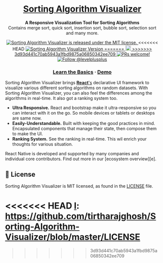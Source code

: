 <h1 align="center">
  <a href="https://tirtharajghosh.github.io/Sorting-Algorithm-Visualizer/">
    Sorting Algorithm Visualizer
  </a>
</h1>

<p align="center">
  <strong>A Responsive Visualization Tool for Sorting Algorithms</strong><br>
  Contains merge sort, quick sort, insertion sort, bubble sort, selection sort and many more.
</p>

<p align="center">
  <a href="https://github.com/tirtharajghosh/Sorting-Algorithm-Visualizer/blob/master/LICENSE">
    <img src="https://img.shields.io/badge/license-MIT-blue.svg" alt="Sorting Algorithm Visualizer is released under the MIT license." />
  </a>
<<<<<<< HEAD
  <a href="https://github.com/tirtharajghosh/Sorting-Algorithm-Visualizer/">
    <img src="https://img.shields.io/github/package-json/v/tirtharajghosh/Sorting-Algorithm-Visualizer" alt="Sorting Algorithm Visualizer Version" />
=======
  <a href="https://badge.fury.io/gh/tirtharajghosh%2FSorting-Algorithm-Visualizer">
    <img src="https://badge.fury.io/gh/tirtharajghosh%2FSorting-Algorithm-Visualizer.svg" alt="GitHub version" height="18">
>>>>>>> 3d93d441c70ab5943a1fbd9875a06850342ee709
  </a>
  <a href="https://github.com/tirtharajghosh/Sorting-Algorithm-Visualizer/">
    <img src="https://img.shields.io/badge/PRs-welcome-brightgreen.svg" alt="PRs welcome!" />
  </a>
  <a href="https://twitter.com/intent/follow?screen_name=levelplusplus">
    <img src="https://img.shields.io/twitter/follow/reactnative.svg?label=Follow%20@levelplusplus" alt="Follow @levelplusplus" />
  </a>
</p>

<h3 align="center">
  <a href="https://www.geeksforgeeks.org/sorting-algorithms/">Learn the Basics</a>
  <span> · </span>
  <a href="https://tirtharajghosh.github.io/Sorting-Algorithm-Visualizer/">Demo</a>
</h3>

Sorting Algorithm Visualizer brings [**React**'s][r] declarative UI framework to visualize various different sorting algorithms on random datasets. With Sorting Algorithm Visualizer, you can also feel the differences among the algorithms in real-time. It also got a ranking system too.

- **Ultra Responsive.** React and bootstrap make it ultra-responsive so you can interact with it on the go. So mobile devices or tablets or desktops are same now.
- **Easily-Understandable.** Built with keeping the good practices in mind. Encapsulated components that manage their state, then compose them to make the UI.
- **Ranking System.** See the ranking in real-time. This wil enrich your thoughts for various situation.

React Native is developed and supported by many companies and individual core contributors. Find out more in our [ecosystem overview][e].

[r]: https://reactjs.org/

## 📄 License

Sorting Algorithm Visualizer is MIT licensed, as found in the [LICENSE][l] file.

<<<<<<< HEAD
[l]: https://github.com/tirtharajghosh/Sorting-Algorithm-Visualizer/blob/master/LICENSE
=======
[l]: https://github.com/tirtharajghosh/Sorting-Algorithm-Visualizer/blob/master/LICENSE
>>>>>>> 3d93d441c70ab5943a1fbd9875a06850342ee709
